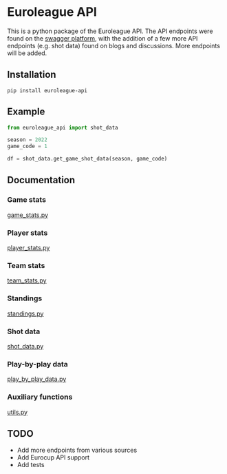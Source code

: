 # Euroleague API

This is a python package of the Euroleague API. The API endpoints were found on the [swagger platform](https://api-live.euroleague.net/swagger/index.html), with the addition of a few more API endpoints (e.g. shot data) found on blogs and discussions. More endpoints will be added.

## Installation

```
pip install euroleague-api
```

## Example
```python
from euroleague_api import shot_data

season = 2022
game_code = 1

df = shot_data.get_game_shot_data(season, game_code)
```

## Documentation

### Game stats
[game_stats.py](https://htmlpreview.github.io/?https://github.com/giasemidis/euroleague_api/blob/main/site/euroleague_api/game_stats.html)

### Player stats
[player_stats.py](https://htmlpreview.github.io/?https://github.com/giasemidis/euroleague_api/blob/main/site/euroleague_api/player_stats.html)

### Team stats
[team_stats.py](https://htmlpreview.github.io/?https://github.com/giasemidis/euroleague_api/blob/main/site/euroleague_api/team_stats.html)

### Standings
[standings.py](https://htmlpreview.github.io/?https://github.com/giasemidis/euroleague_api/blob/main/site/euroleague_api/standings.html)

### Shot data
[shot_data.py](https://htmlpreview.github.io/?https://github.com/giasemidis/euroleague_api/blob/main/site/euroleague_api/shot_data.html)

### Play-by-play data
[play_by_play_data.py](https://htmlpreview.github.io/?https://github.com/giasemidis/euroleague_api/blob/main/site/euroleague_api/play_by_play_data.html)

### Auxiliary functions
[utils.py](https://htmlpreview.github.io/?https://github.com/giasemidis/euroleague_api/blob/main/site/euroleague_ap/utils.html)

## TODO
- Add more endpoints from various sources
- Add Eurocup API support
- Add tests
